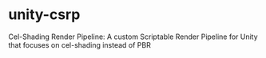 # unity-csrp
Cel-Shading Render Pipeline: A custom Scriptable Render Pipeline for Unity that focuses on cel-shading instead of PBR

